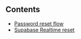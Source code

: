## Contents
- [Password reset flow](./password-reset-flow.md)
- [Supabase Realtime reset](./supabase-realtime-reset)
